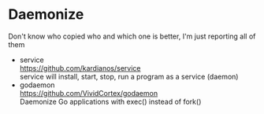 # Daemonize
Don't know who copied who and which one is better, I'm just reporting all of them
- service<br>
  https://github.com/kardianos/service<br>
  service will install, start, stop, run a program as a service (daemon)
- godaemon<br>
  https://github.com/VividCortex/godaemon<br>
  Daemonize Go applications with exec() instead of fork()
